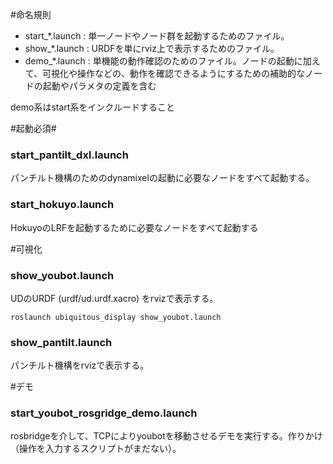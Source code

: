 #命名規則
* start_*.launch : 単一ノードやノード群を起動するためのファイル。
* show_*.launch : URDFを単にrviz上で表示するためのファイル。
* demo_*.launch : 単機能の動作確認のためのファイル。ノードの起動に加えて、可視化や操作などの、動作を確認できるようにするための補助的なノードの起動やパラメタの定義を含む

demo系はstart系をインクルードすること

#起動必須#
### start_pantilt_dxl.launch
パンチルト機構のためのdynamixelの起動に必要なノードをすべて起動する。

### start_hokuyo.launch
HokuyoのLRFを起動するために必要なノードをすべて起動する

#可視化
### show_youbot.launch
UDのURDF (urdf/ud.urdf.xacro) をrvizで表示する。

```
roslaunch ubiquitous_display show_youbot.launch
```

### show_pantilt.launch
パンチルト機構をrvizで表示する。

#デモ
### start_youbot_rosgridge_demo.launch
rosbridgeを介して、TCPによりyoubotを移動させるデモを実行する。作りかけ（操作を入力するスクリプトがまだない）。


